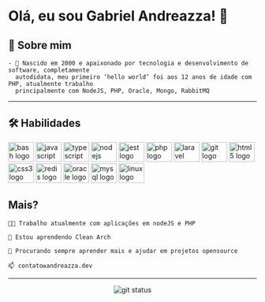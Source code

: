 # Olá, eu sou Gabriel Andreazza! 👋

## 🚀 Sobre mim

```
- 🌱 Nascido em 2000 e apaixonado por tecnologia e desenvolvimento de software, completamente 
  autodidata, meu primeiro ‘hello world’ foi aos 12 anos de idade com PHP, atualmente trabalho 
  principalmente com NodeJS, PHP, Oracle, Mongo, RabbitMQ
```

<!-- - 🧪 Sou muito curioso e por isso sempre tento contribuir com projetos aqui no github! Existem 
  projetos bacanas que ajudam toda a comunidade de desenvolvimento e esses projetos precisam da
  ajuda de todos -->


---

## 🛠 Habilidades
<div align="left">
  <img src="https://cdn.jsdelivr.net/gh/devicons/devicon/icons/bash/bash-original.svg" height="40" width="52" alt="bash logo"  />
  <img src="https://cdn.jsdelivr.net/gh/devicons/devicon/icons/javascript/javascript-original.svg" height="40" width="52" alt="javascript logo"  />
  <img src="https://cdn.jsdelivr.net/gh/devicons/devicon/icons/typescript/typescript-original.svg" height="40" width="52" alt="typescript logo"  />
  <img src="https://cdn.jsdelivr.net/gh/devicons/devicon/icons/nodejs/nodejs-original.svg" height="40" width="52" alt="nodejs logo"  />
  <img src="https://cdn.jsdelivr.net/gh/devicons/devicon/icons/jest/jest-plain.svg" height="40" width="52" alt="jest logo"  />
  <img src="https://cdn.jsdelivr.net/gh/devicons/devicon/icons/php/php-original.svg" height="40" width="52" alt="php logo"  />
  <img src="https://cdn.jsdelivr.net/gh/devicons/devicon/icons/laravel/laravel-plain.svg" height="40" width="52" alt="laravel logo"  />
  <img src="https://cdn.jsdelivr.net/gh/devicons/devicon/icons/git/git-original.svg" height="40" width="52" alt="git logo"  />
  <img src="https://cdn.jsdelivr.net/gh/devicons/devicon/icons/html5/html5-original.svg" height="40" width="52" alt="html5 logo"  />
  <img src="https://cdn.jsdelivr.net/gh/devicons/devicon/icons/css3/css3-original.svg" height="40" width="52" alt="css3 logo"  />
  <img src="https://cdn.jsdelivr.net/gh/devicons/devicon/icons/redis/redis-original.svg" height="40" width="52" alt="redis logo"  />
  <img src="https://cdn.jsdelivr.net/gh/devicons/devicon/icons/oracle/oracle-original.svg" height="40" width="52" alt="oracle logo"  />
  <img src="https://cdn.jsdelivr.net/gh/devicons/devicon/icons/mysql/mysql-original.svg" height="40" width="52" alt="mysql logo"  />
  <img src="https://cdn.jsdelivr.net/gh/devicons/devicon/icons/linux/linux-original.svg" height="40" width="52" alt="linux logo"  />
</div>

## Mais?
```text
👩‍💻 Trabalho atualmente com aplicações em nodeJS e PHP

🧠 Estou aprendendo Clean Arch

🤔 Procurando sempre aprender mais e ajudar em projetos opensource

📫 contato♻andreazza.dev
```

---

<div align="center">
<img src="https://github-readme-streak-stats.herokuapp.com?user=gabolera&theme=black-ice&hide_border=true&stroke=0000&background=0D1117&ring=6441a5&fire=6441a5&currStreakLabel=6441a5" alt="git status"/>
</div>



<!-- 
### Projetos bacanas
| Projeto | Linguagem      | 
| :----   | :---:       |    
| [Game BirdBird](https://github.com/ericksonlargura/bird-bird) | ![GodotEngine](https://img.shields.io/badge/Godot-478CBF?style=for-the-badge&logo=GodotEngine&logoColor=white) |  
-->


